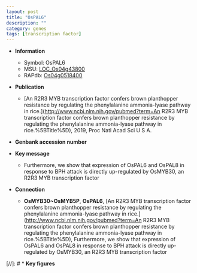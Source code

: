 ```yaml
---
layout: post
title: "OsPAL6"
description: ""
category: genes
tags: [transcription factor]
---
```


* **Information**  
    + Symbol: OsPAL6  
    + MSU: [LOC_Os04g43800](http://rice.plantbiology.msu.edu/cgi-bin/ORF_infopage.cgi?orf=LOC_Os04g43800)  
    + RAPdb: [Os04g0518400](http://rapdb.dna.affrc.go.jp/viewer/gbrowse_details/irgsp1?name=Os04g0518400)  

* **Publication**  
    + [An R2R3 MYB transcription factor confers brown planthopper resistance by regulating the phenylalanine ammonia-lyase pathway in rice.](http://www.ncbi.nlm.nih.gov/pubmed?term=An R2R3 MYB transcription factor confers brown planthopper resistance by regulating the phenylalanine ammonia-lyase pathway in rice.%5BTitle%5D), 2019, Proc Natl Acad Sci U S A.

* **Genbank accession number**  

* **Key message**  
    + Furthermore, we show that expression of OsPAL6 and OsPAL8 in response to BPH attack is directly up-regulated by OsMYB30, an R2R3 MYB transcription factor

* **Connection**  
    + __OsMYB30~OsMYB5P__, __OsPAL6__, [An R2R3 MYB transcription factor confers brown planthopper resistance by regulating the phenylalanine ammonia-lyase pathway in rice.](http://www.ncbi.nlm.nih.gov/pubmed?term=An R2R3 MYB transcription factor confers brown planthopper resistance by regulating the phenylalanine ammonia-lyase pathway in rice.%5BTitle%5D),  Furthermore, we show that expression of OsPAL6 and OsPAL8 in response to BPH attack is directly up-regulated by OsMYB30, an R2R3 MYB transcription factor

[//]: # * **Key figures**  



